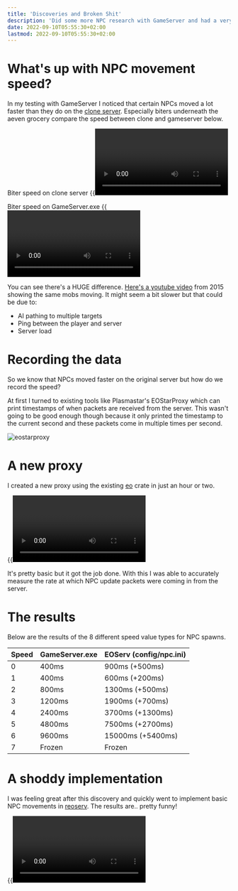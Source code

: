 ```yaml
---
title: 'Discoveries and Broken Shit'
description: 'Did some more NPC research with GameServer and had a very rough first implementation of NPC movements'
date: 2022-09-10T05:55:30+02:00
lastmod: 2022-09-10T05:55:30+02:00
---
```


# What's up with NPC movement speed?

In my testing with GameServer I noticed that certain NPCs moved
a lot faster than they do on the [clone server](https://game.eoserv.net). Especially biters underneath the
aeven grocery compare the speed between clone and gameserver below.

Biter speed on clone server
{{<video ratio="16x9" attributes="controls" mp4-src="/mp4/news/eo-clone.mp4">}}

Biter speed on GameServer.exe
{{<video ratio="16x9" attributes="controls" mp4-src="/mp4/news/game-server.mp4">}}

You can see there's a HUGE difference. [Here's a youtube video](https://youtu.be/cWwcnI1m6cc?t=111) from 2015
showing the same mobs moving. It might seem a bit slower but that could be due to:

- AI pathing to multiple targets
- Ping between the player and server
- Server load

# Recording the data

So we know that NPCs moved faster on the original server but how do we record the speed?

At first I turned to existing tools like Plasmastar's EOStarProxy which can print timestamps of when packets are received from
the server. This wasn't going to be good enough though because it only printed the timestamp to the current second
and these packets come in multiple times per second.

![eostarproxy](/img/news/eostarproxy.png 'Timestamps are there but only in seconds')

# A new proxy

I created a new proxy using the existing [eo](https://github.com/sorokya/eo) crate in just an hour or two.

{{<video ratio="16x9" attributes="controls" mp4-src="/mp4/news/new-proxy.mp4">}}

It's pretty basic but it got the job done. With this I was able to accurately measure the rate at which
NPC update packets were coming in from the server.

# The results

Below are the results of the 8 different speed value types for NPC spawns.

| **Speed** | **GameServer.exe** | **EOServ (config/npc.ini)** |
| --------- | ------------------ | --------------------------- |
| 0         | 400ms              | 900ms (+500ms)              |
| 1         | 400ms              | 600ms (+200ms)              |
| 2         | 800ms              | 1300ms (+500ms)             |
| 3         | 1200ms             | 1900ms (+700ms)             |
| 4         | 2400ms             | 3700ms (+1300ms)            |
| 5         | 4800ms             | 7500ms (+2700ms)            |
| 6         | 9600ms             | 15000ms (+5400ms)           |
| 7         | Frozen             | Frozen                      |

# A shoddy implementation

I was feeling great after this discovery and quickly went to implement basic NPC movements
in [reoserv](https://github.com/sorokya/reoserv). The results are.. pretty funny!

{{<video ratio="16x9" attributes="controls" mp4-src="/mp4/news/broken.mp4">}}
